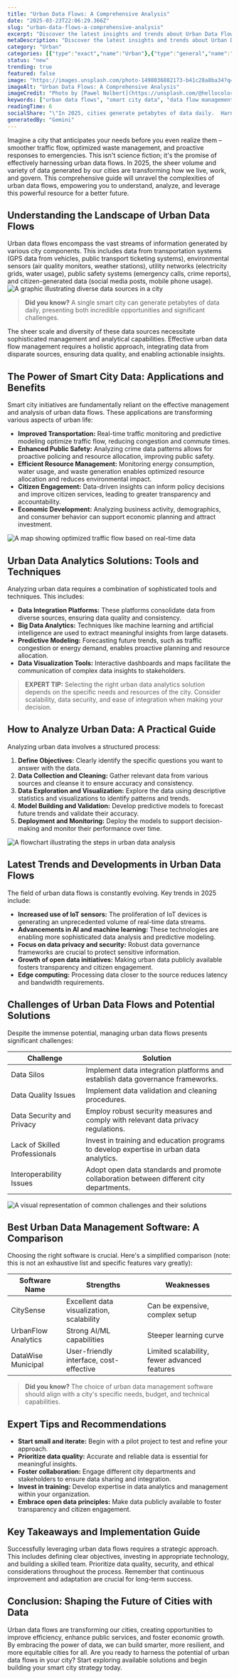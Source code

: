 ```yaml
---
title: "Urban Data Flows: A Comprehensive Analysis"
date: "2025-03-23T22:06:29.366Z"
slug: "urban-data-flows-a-comprehensive-analysis"
excerpt: "Discover the latest insights and trends about Urban Data Flows. This comprehensive guide covers everything you need to know about Urban Data Flows in 2025."
metaDescription: "Discover the latest insights and trends about Urban Data Flows. This comprehensive guide covers everything you need to know about Urban Data Flows in 2025."
category: "Urban"
categories: [{"type":"exact","name":"Urban"},{"type":"general","name":"Information Science"},{"type":"medium","name":"Data Management"},{"type":"specific","name":"Sensor Networks"},{"type":"niche","name":"Real-time Analytics"}]
status: "new"
trending: true
featured: false
image: "https://images.unsplash.com/photo-1498036882173-b41c28a8ba34?q=85&w=1200&fit=max&fm=webp&auto=compress"
imageAlt: "Urban Data Flows: A Comprehensive Analysis"
imageCredit: "Photo by [Pawel Nolbert](https://unsplash.com/@hellocolor) on Unsplash"
keywords: ["urban data flows", "smart city data", "data flow management urban areas", "urban data analytics solutions", "buy urban data platform", "how to analyze urban data", "urban data visualization tools", "best urban data management software", "challenges of urban data flows", "real-time urban data streams"]
readingTime: 6
socialShare: "\"In 2025, cities generate petabytes of data daily.  Harnessing this power is no longer a choice, but a necessity for building truly smart and sustainable urban environments.\""
generatedBy: "Gemini"
---
```




Imagine a city that anticipates your needs before you even realize them – smoother traffic flow, optimized waste management, and proactive responses to emergencies. This isn't science fiction; it's the promise of effectively harnessing urban data flows.  In 2025, the sheer volume and variety of data generated by our cities are transforming how we live, work, and govern. This comprehensive guide will unravel the complexities of urban data flows, empowering you to understand, analyze, and leverage this powerful resource for a better future.

## Understanding the Landscape of Urban Data Flows

Urban data flows encompass the vast streams of information generated by various city components. This includes data from transportation systems (GPS data from vehicles, public transport ticketing systems), environmental sensors (air quality monitors, weather stations), utility networks (electricity grids, water usage), public safety systems (emergency calls, crime reports), and citizen-generated data (social media posts, mobile phone usage). ![A graphic illustrating diverse data sources in a city](https://images.unsplash.com/photo-1602731465517-820d34d5a9c3?q=85&w=1200&fit=max&fm=webp&auto=compress)

> **Did you know?**  A single smart city can generate petabytes of data daily, presenting both incredible opportunities and significant challenges.

The sheer scale and diversity of these data sources necessitate sophisticated management and analytical capabilities.  Effective urban data flow management requires a holistic approach, integrating data from disparate sources, ensuring data quality, and enabling actionable insights.

## The Power of Smart City Data: Applications and Benefits

Smart city initiatives are fundamentally reliant on the effective management and analysis of urban data flows.  These applications are transforming various aspects of urban life:

* **Improved Transportation:** Real-time traffic monitoring and predictive modeling optimize traffic flow, reducing congestion and commute times.  
* **Enhanced Public Safety:** Analyzing crime data patterns allows for proactive policing and resource allocation, improving public safety.
* **Efficient Resource Management:** Monitoring energy consumption, water usage, and waste generation enables optimized resource allocation and reduces environmental impact.
* **Citizen Engagement:**  Data-driven insights can inform policy decisions and improve citizen services, leading to greater transparency and accountability.
* **Economic Development:** Analyzing business activity, demographics, and consumer behavior can support economic planning and attract investment.

![A map showing optimized traffic flow based on real-time data](https://images.unsplash.com/photo-1526628953301-3e589a6a8b74?q=85&w=1200&fit=max&fm=webp&auto=compress)

## Urban Data Analytics Solutions: Tools and Techniques

Analyzing urban data requires a combination of sophisticated tools and techniques. This includes:

* **Data Integration Platforms:** These platforms consolidate data from diverse sources, ensuring data quality and consistency.
* **Big Data Analytics:** Techniques like machine learning and artificial intelligence are used to extract meaningful insights from large datasets.
* **Predictive Modeling:** Forecasting future trends, such as traffic congestion or energy demand, enables proactive planning and resource allocation.
* **Data Visualization Tools:**  Interactive dashboards and maps facilitate the communication of complex data insights to stakeholders.

> **EXPERT TIP:** Selecting the right urban data analytics solution depends on the specific needs and resources of the city.  Consider scalability, data security, and ease of integration when making your decision.

##  How to Analyze Urban Data: A Practical Guide

Analyzing urban data involves a structured process:

1. **Define Objectives:** Clearly identify the specific questions you want to answer with the data.
2. **Data Collection and Cleaning:** Gather relevant data from various sources and cleanse it to ensure accuracy and consistency.
3. **Data Exploration and Visualization:** Explore the data using descriptive statistics and visualizations to identify patterns and trends.
4. **Model Building and Validation:** Develop predictive models to forecast future trends and validate their accuracy.
5. **Deployment and Monitoring:** Deploy the models to support decision-making and monitor their performance over time.

![A flowchart illustrating the steps in urban data analysis](https://images.unsplash.com/photo-1498036882173-b41c28a8ba34?q=85&w=1200&fit=max&fm=webp&auto=compress)

## Latest Trends and Developments in Urban Data Flows

The field of urban data flows is constantly evolving.  Key trends in 2025 include:

* **Increased use of IoT sensors:**  The proliferation of IoT devices is generating an unprecedented volume of real-time data streams.
* **Advancements in AI and machine learning:** These technologies are enabling more sophisticated data analysis and predictive modeling.
* **Focus on data privacy and security:**  Robust data governance frameworks are crucial to protect sensitive information.
* **Growth of open data initiatives:**  Making urban data publicly available fosters transparency and citizen engagement.
* **Edge computing:** Processing data closer to the source reduces latency and bandwidth requirements.

## Challenges of Urban Data Flows and Potential Solutions

Despite the immense potential, managing urban data flows presents significant challenges:

| Challenge                     | Solution                                                                     |
|------------------------------|-----------------------------------------------------------------------------|
| Data Silos                     | Implement data integration platforms and establish data governance frameworks. |
| Data Quality Issues           | Implement data validation and cleaning procedures.                           |
| Data Security and Privacy     | Employ robust security measures and comply with relevant data privacy regulations. |
| Lack of Skilled Professionals | Invest in training and education programs to develop expertise in urban data analytics. |
| Interoperability Issues       | Adopt open data standards and promote collaboration between different city departments. |

![A visual representation of common challenges and their solutions](https://images.unsplash.com/photo-1488034976201-ffbaa99cbf5c?q=85&w=1200&fit=max&fm=webp&auto=compress)

##  Best Urban Data Management Software: A Comparison

Choosing the right software is crucial.  Here's a simplified comparison (note: this is not an exhaustive list and specific features vary greatly):

| Software Name            | Strengths                               | Weaknesses                                 |
|-------------------------|-------------------------------------------|---------------------------------------------|
| CitySense               | Excellent data visualization, scalability  | Can be expensive, complex setup                |
| UrbanFlow Analytics     | Strong AI/ML capabilities                 | Steeper learning curve                      |
| DataWise Municipal      | User-friendly interface, cost-effective | Limited scalability, fewer advanced features |

> **Did you know?**  The choice of urban data management software should align with a city's specific needs, budget, and technical capabilities.

## Expert Tips and Recommendations

* **Start small and iterate:** Begin with a pilot project to test and refine your approach.
* **Prioritize data quality:**  Accurate and reliable data is essential for meaningful insights.
* **Foster collaboration:**  Engage different city departments and stakeholders to ensure data sharing and integration.
* **Invest in training:**  Develop expertise in data analytics and management within your organization.
* **Embrace open data principles:**  Make data publicly available to foster transparency and citizen engagement.

## Key Takeaways and Implementation Guide

Successfully leveraging urban data flows requires a strategic approach.  This includes defining clear objectives, investing in appropriate technology, and building a skilled team.  Prioritize data quality, security, and ethical considerations throughout the process.  Remember that continuous improvement and adaptation are crucial for long-term success.

## Conclusion: Shaping the Future of Cities with Data

Urban data flows are transforming our cities, creating opportunities to improve efficiency, enhance public services, and foster economic growth.  By embracing the power of data, we can build smarter, more resilient, and more equitable cities for all.  Are you ready to harness the potential of urban data flows in your city?  Start exploring available solutions and begin building your smart city strategy today.

